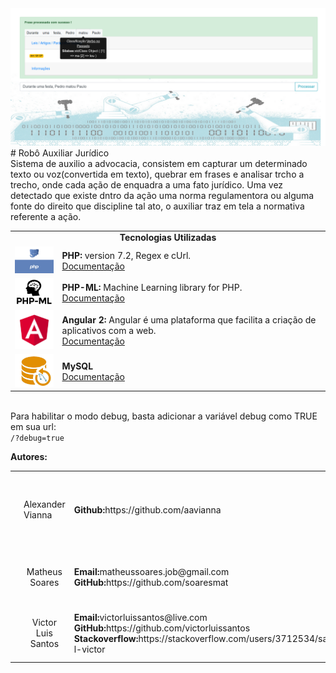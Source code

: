 <img src="resources/img/capa.png" />
<br/>
# Robô Auxiliar Jurídico
<br/>
Sistema de auxilio a advocacia, consistem em capturar um determinado texto ou voz(convertida em texto), quebrar em frases e analisar trcho a trecho, onde cada ação de enquadra a uma fato jurídico.
Uma vez detectado que existe dntro da ação uma norma regulamentora ou alguma fonte do direito que discipline tal ato, o auxiliar traz em tela a normativa referente a ação.
<br/>
<table>
	<tr>
		<td colspan="2">
			<b>
				<center>Tecnologias Utilizadas</center>
			</b>
		</td>
	</tr>
	<tr>
		<td>
			<img width="90px" src="resources/img/php_logo.png"/>
		</td>
		<td>
			<b>PHP:</b> version 7.2, Regex e cUrl.<br/>
			<a href="https://www.php.net/manual/en/function.preg-match.php" target="_blank">Documentação</a>
		</td>
	</tr>
	<tr>
		<td>
			<img width="90px" src="resources/img/php_ml-logo.png"/>
		</td>
		<td>
			<b>PHP-ML:</b> Machine Learning library for PHP.<br/>
			<a href="https://php-ml.readthedocs.io/en/latest/" target="_blank">Documentação</a>
		</td>
	</tr>
	<tr>
		<td>
			<img width="90px" src="resources/img/angular_logo.png"/>
		</td>
		<td>
			<b>Angular 2:</b> Angular é uma plataforma que facilita a criação de aplicativos com a web.<br/>
			<a href="https://angular.io/docs" target="_blank">Documentação</a>
		</td>
	</tr>
	<tr>
		<td>
			<img width="90px" src="resources/img/logo_mysql.jpeg"/>
		</td>
		<td>
			<b>MySQL</b><br/>
			<a href="https://dev.mysql.com/doc/" target="_blank">Documentação</a>
		</td>
	</tr>
</table>
<br/>
Para habilitar o modo debug, basta adicionar a variável debug como TRUE em sua url:<br/>
<code><URL>/?debug=true</code>
<br/>

<b>Autores:</b>
<table>
	<tr>
		<td>
			<img src="resources/img/team/alex.png" width="80px">
		</td>
		<td>Alexander Vianna</td>
		<td>
			<b>Github:</b>https://github.com/aavianna
		</td>
		<td>
			<b>Skills:</b> CSS, LESS, SAS, JavaScript, HTML, TypeScript, Backbone
		</td>
	</tr>
	<tr>
		<td>
			<img src="resources/img/team/matheus.jpg" width="80px">
		</td>
		<td>
			<center>Matheus Soares</center>
		</td>
		<td>
			<b>Email:</b>matheussoares.job@gmail.com
			<br/>
			<b>GitHub:</b>https://github.com/soaresmat
		</td>
		<td>
			<b>Skills:</b> ASP, ASP Core, Regex, AI e Machine Learning
		</td>
	</tr>
	<tr>
		<td>
			<img src="resources/img/team/victor.jpg" width="80px">
		</td>
		<td>
			<center>Victor Luis Santos</center>
		</td>
		<td>
			<b>Email:</b>victorluissantos@live.com
			<br/>
			<b>GitHub:</b>https://github.com/victorluissantos
			<br/>
			<b>Stackoverflow:</b>https://stackoverflow.com/users/3712534/santos-l-victor
		</td>
		<td>
			<b>Skills:</b> Java, PHP, MySQL e BigData<br/>Laws
		</td>
	</tr>
</bale>
